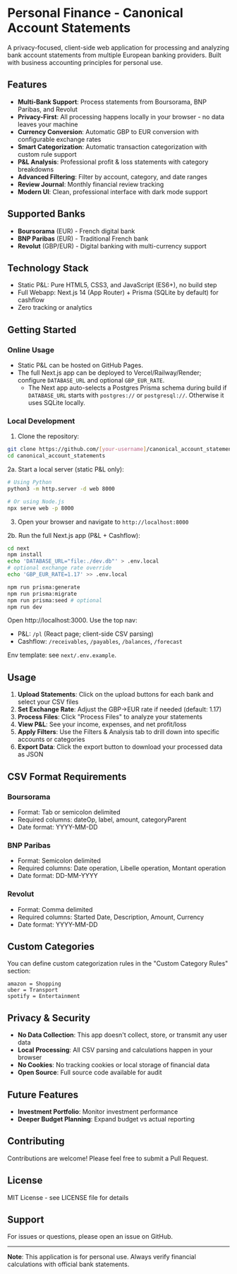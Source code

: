 # Personal Finance - Canonical Account Statements

A privacy-focused, client-side web application for processing and analyzing bank account statements from multiple European banking providers. Built with business accounting principles for personal use.

## Features

- **Multi-Bank Support**: Process statements from Boursorama, BNP Paribas, and Revolut
- **Privacy-First**: All processing happens locally in your browser - no data leaves your machine
- **Currency Conversion**: Automatic GBP to EUR conversion with configurable exchange rates
- **Smart Categorization**: Automatic transaction categorization with custom rule support
- **P&L Analysis**: Professional profit & loss statements with category breakdowns
- **Advanced Filtering**: Filter by account, category, and date ranges
- **Review Journal**: Monthly financial review tracking
- **Modern UI**: Clean, professional interface with dark mode support

## Supported Banks

- **Boursorama** (EUR) - French digital bank
- **BNP Paribas** (EUR) - Traditional French bank
- **Revolut** (GBP/EUR) - Digital banking with multi-currency support

## Technology Stack

- Static P&L: Pure HTML5, CSS3, and JavaScript (ES6+), no build step
- Full Webapp: Next.js 14 (App Router) + Prisma (SQLite by default) for cashflow
- Zero tracking or analytics

## Getting Started

### Online Usage

- Static P&L can be hosted on GitHub Pages.
- The full Next.js app can be deployed to Vercel/Railway/Render; configure `DATABASE_URL` and optional `GBP_EUR_RATE`.
  - The Next app auto-selects a Postgres Prisma schema during build if `DATABASE_URL` starts with `postgres://` or `postgresql://`. Otherwise it uses SQLite locally.

### Local Development

1. Clone the repository:
```bash
git clone https://github.com/[your-username]/canonical_account_statements.git
cd canonical_account_statements
```

2a. Start a local server (static P&L only):
```bash
# Using Python
python3 -m http.server -d web 8000

# Or using Node.js
npx serve web -p 8000
```

3. Open your browser and navigate to `http://localhost:8000`

2b. Run the full Next.js app (P&L + Cashflow):

```bash
cd next
npm install
echo 'DATABASE_URL="file:./dev.db"' > .env.local
# optional exchange rate override
echo 'GBP_EUR_RATE=1.17' >> .env.local

npm run prisma:generate
npm run prisma:migrate
npm run prisma:seed # optional
npm run dev
```

Open http://localhost:3000. Use the top nav:
- P&L: `/pl` (React page; client-side CSV parsing)
- Cashflow: `/receivables`, `/payables`, `/balances`, `/forecast`

Env template: see `next/.env.example`.

## Usage

1. **Upload Statements**: Click on the upload buttons for each bank and select your CSV files
2. **Set Exchange Rate**: Adjust the GBP→EUR rate if needed (default: 1.17)
3. **Process Files**: Click "Process Files" to analyze your statements
4. **View P&L**: See your income, expenses, and net profit/loss
5. **Apply Filters**: Use the Filters & Analysis tab to drill down into specific accounts or categories
6. **Export Data**: Click the export button to download your processed data as JSON

## CSV Format Requirements

### Boursorama
- Format: Tab or semicolon delimited
- Required columns: dateOp, label, amount, categoryParent
- Date format: YYYY-MM-DD

### BNP Paribas
- Format: Semicolon delimited
- Required columns: Date operation, Libelle operation, Montant operation
- Date format: DD-MM-YYYY

### Revolut
- Format: Comma delimited
- Required columns: Started Date, Description, Amount, Currency
- Date format: YYYY-MM-DD

## Custom Categories

You can define custom categorization rules in the "Custom Category Rules" section:

```
amazon = Shopping
uber = Transport
spotify = Entertainment
```

## Privacy & Security

- **No Data Collection**: This app doesn't collect, store, or transmit any user data
- **Local Processing**: All CSV parsing and calculations happen in your browser
- **No Cookies**: No tracking cookies or local storage of financial data
- **Open Source**: Full source code available for audit

## Future Features

- **Investment Portfolio**: Monitor investment performance
- **Deeper Budget Planning**: Expand budget vs actual reporting

## Contributing

Contributions are welcome! Please feel free to submit a Pull Request.

## License

MIT License - see LICENSE file for details

## Support

For issues or questions, please open an issue on GitHub.

---

**Note**: This application is for personal use. Always verify financial calculations with official bank statements.
